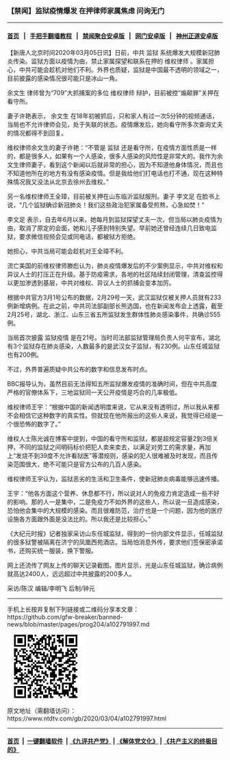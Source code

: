 ### 【禁闻】监狱疫情爆发 在押律师家属焦虑 问询无门
------------------------

#### [首页](https://github.com/gfw-breaker/banned-news/blob/master/README.md) &nbsp;&nbsp;|&nbsp;&nbsp; [手把手翻墙教程](https://github.com/gfw-breaker/guides/wiki) &nbsp;&nbsp;|&nbsp;&nbsp; [禁闻聚合安卓版](https://github.com/gfw-breaker/bn-android) &nbsp;&nbsp;|&nbsp;&nbsp; [网门安卓版](https://github.com/oGate2/oGate) &nbsp;&nbsp;|&nbsp;&nbsp; [神州正道安卓版](https://github.com/SzzdOgate/update) 



<div><div class="post_content" itemprop="articleBody">
 <p>
  【新唐人北京时间2020年03月05日讯】日前，中共
  <ok href="https://www.ntdtv.com/gb/监狱.htm">
   监狱
  </ok>
  系统爆发大规模新冠肺炎传染。监狱方面以疫情为由，禁止家属探望和联系在押的
  <ok href="https://www.ntdtv.com/gb/维权律师.htm">
   维权律师
  </ok>
  。家属担心，中共可能会趁机对他们不利。外界也质疑，监狱是中国最不透明的领域之一，目前披露的感染情况很可能只是冰山一角。
 </p>
 <p>
  <ok href="https://www.ntdtv.com/gb/余文生.htm">
   余文生
  </ok>
  律师曾为“709”大抓捕案的多位
  <ok href="https://www.ntdtv.com/gb/维权律师.htm">
   维权律师
  </ok>
  辩护，目前被控“煽颠罪”关押在看守所。
 </p>
 <p>
  妻子许艳表示，
  <ok href="https://www.ntdtv.com/gb/余文生.htm">
   余文生
  </ok>
  在18年初被抓后，只和家人有过一次5分钟的视频通话，当局也不允许律师会见，处于失联的状态。疫情爆发后，她向看守所多次查询丈夫的情况都得不到回复。
 </p>
 <p>
  维权律师余文生的妻子许艳：“不管是
  <ok href="https://www.ntdtv.com/gb/监狱.htm">
   监狱
  </ok>
  还是看守所，在疫情方面性质是一样的，都是很多人，如果有一个人感染，很多人感染的风险性是非常大的。我作为余文生律师妻子，看到这个新闻以后就非常的担心，因为不知道他身体情况，而且也不知道他所在的地方有没有感染疫情。但是我给他们打电话也打不通，现在这种特殊情况我又没法从北京去徐州去维权。”
 </p>
 <p>
  另一名维权律师王全璋，目前被关押在山东临沂监狱服刑。妻子
  <ok href="https://www.ntdtv.com/gb/李文足.htm">
   李文足
  </ok>
  在脸书上说，“几个监狱确诊新冠肺炎！我们这些政治犯家属备受煎熬，心急如焚！”
 </p>
 <p>
  <ok href="https://www.ntdtv.com/gb/李文足.htm">
   李文足
  </ok>
  表示，自去年6月以来，她每月到监狱探望丈夫一次，但当局以肺炎疫情为由，取消了原定的会面，她和儿子感到特别失望。早前她还曾经连续几日致电监狱，要求微信视频会见或同电话，都被狱方拒绝。
 </p>
 <p>
  她担心，中共当局可能会趁机对王全璋不利。
 </p>
 <p>
  流亡美国的前维权律师滕彪认为，肺炎疫情爆发后的不少案例显示，中共对维权和异议人士的打压正在升级。基于防疫需求，各地的社区陆续封闭管理，清查监控得以更加渗透到基层，中共对维权、异议人士的抓捕会变本加厉。
 </p>
 <p>
  根据中共官方3月1号公布的数据，2月29号一天，武汉监狱仅被关押人员就有233例新增病例。在此之前，中共司法部副部长熊选国，也在新闻发布会上透露，截至2月25号，湖北、浙江、山东三省五所监狱发生群体性肺炎感染事件，共确诊555例。
 </p>
 <p>
  当局首次披露
  <ok href="https://www.ntdtv.com/gb/监狱疫情.htm">
   监狱疫情
  </ok>
  是在21号。当时司法部监狱管理局负责人何平宣布，湖北有3个监狱存在肺炎感染，人数最多的是武汉女子监狱，有230例。山东任城监狱也有200例。
 </p>
 <p>
  不过，外界普遍质疑中共公布的数字和信息发布时点。
 </p>
 <p>
  BBC报导认为，虽然目前无法得知五所监狱爆发疫情的准确时间，但在中共高度严格的官僚体系下，三地监狱同一天公开疫情是巧合的几率极低。
 </p>
 <p>
  维权律师王宇：“根据中国的新闻透明度来说，它从来没有透明过，所以我从来都不会相信它这种数字的真实性。但就现在他所报出的这些人来说，我觉得已经是一个很恐怖的数字了。”
 </p>
 <p>
  维权人士陈光诚在博客中提到，中国的看守所和监狱，都是超规定容量2到3倍关押，不同的监狱之间明码标价把犯人卖来卖去，以满足对劳工的需求量，再加上“发烧不到39度不允许看狱医”等潜规则，感染的犯人很难被及时发现，而且传染范围很大，绝不可能只是官方公布的几百人感染。
 </p>
 <p>
  维权律师王宇认为，监狱恶劣的生活和卫生条件，使新冠肺炎病毒能够迅速传播。
 </p>
 <p>
  王宇：“他各方面这个营养、休息都不行，所以说对人的免疫力肯定造成一些不好的影响。那的人一是集中，二是免疫力不如外界的这些人，所以说一旦造成感染，恐怕他会集中的大规模的感染。而且很难防范，治疗也是一个问题，因为他的医疗设施各方面跟外面是没法比的。所以我还是比较担心。”
 </p>
 <p>
  《大纪元时报》记者独家采访山东任城监狱，得到的一份内部文件显示，任城监狱的很多狱警被隔离在济宁的凤凰西苑酒店。当局怕消息外传，要求他们签保密承诺书，还购买统一服装，换下警服。
 </p>
 <p>
  网上还流传了网友上传的聊天记录截图。图片显示，光是山东任城监狱，确诊病例就高达2400人，远远超过中共披露的200多人。
 </p>
 <p>
  采访/陈汉 编辑/李明飞 后制/钟元
 </p>
 <div class="single_ad">
 </div>
</div>
</div>
<hr/>
手机上长按并复制下列链接或二维码分享本文章：<br/>
https://github.com/gfw-breaker/banned-news/blob/master/pages/prog204/a102791997.md <br/>
<a href='https://github.com/gfw-breaker/banned-news/blob/master/pages/prog204/a102791997.md'><img src='https://github.com/gfw-breaker/banned-news/blob/master/pages/prog204/a102791997.md.png'/></a> <br/>
原文地址（需翻墙访问）：https://www.ntdtv.com/gb/2020/03/04/a102791997.html


------------------------
#### [首页](https://github.com/gfw-breaker/banned-news/blob/master/README.md) &nbsp;|&nbsp; [一键翻墙软件](https://github.com/gfw-breaker/nogfw/blob/master/README.md) &nbsp;| [《九评共产党》](https://github.com/gfw-breaker/9ping.md/blob/master/README.md#九评之一评共产党是什么) | [《解体党文化》](https://github.com/gfw-breaker/jtdwh.md/blob/master/README.md) | [《共产主义的终极目的》](https://github.com/gfw-breaker/gczydzjmd.md/blob/master/README.md)


<img src='http://gfw-breaker.win/banned-news/pages/prog204/a102791997.md' width='0px' height='0px'/>